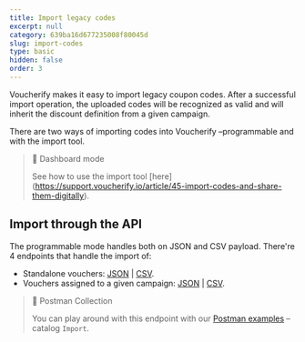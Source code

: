 ```yaml
---
title: Import legacy codes
excerpt: null
category: 639ba16d677235008f80045d
slug: import-codes
type: basic
hidden: false
order: 3
---
```


Voucherify makes it easy to import legacy coupon codes. After a successful import operation, the uploaded codes will be recognized as valid and will inherit the discount definition from a given campaign.

There are two ways of importing codes into Voucherify –programmable and with the import tool. 

> 📘 Dashboard mode
> 
> See how to use the import tool [here] (https://support.voucherify.io/article/45-import-codes-and-share-them-digitally).

## Import through the API

The programmable mode handles both on JSON and CSV payload. There're 4 endpoints that handle the import of:

* Standalone vouchers: [JSON](ref:import-vouchers) | [CSV](ref:import-vouchers-using-csv). 
* Vouchers assigned to a given campaign: [JSON](ref:import-vouchers-to-campaign) | [CSV](ref:import-vouchers-to-campaign-using-csv).

> 📘 Postman Collection
>
> You can play around with this endpoint with our [Postman examples](doc:examples) – catalog `Import`.


